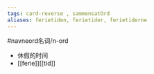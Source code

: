 ```yaml
---
tags: card-reverse , sammensatOrd
aliases: ferietiden, ferietider, ferietiderne
---
```


#navneord名词/n-ord
- 休假的时间
- [[ferie]][[tid]]